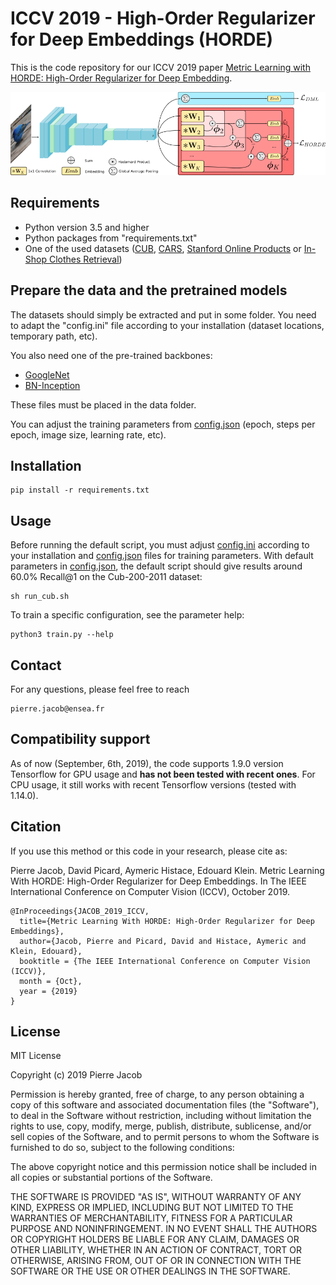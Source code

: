 # ICCV 2019 - High-Order Regularizer for Deep Embeddings (HORDE)

This is the code repository for our ICCV 2019 paper [Metric Learning
with HORDE: High-Order Regularizer for Deep Embedding](https://arxiv.org/pdf/1908.02735.pdf).

![](misc/horde_architecture.png)


## Requirements
- Python version 3.5 and higher
- Python packages from "requirements.txt"
- One of the used datasets ([CUB](http://www.vision.caltech.edu/visipedia/CUB-200-2011.html), [CARS](https://ai.stanford.edu/~jkrause/cars/car_dataset.html), [Stanford Online Products](http://cvgl.stanford.edu/projects/lifted_struct/) or [In-Shop Clothes Retrieval](http://mmlab.ie.cuhk.edu.hk/projects/DeepFashion/InShopRetrieval.html))

## Prepare the data and the pretrained models
The datasets should simply be extracted and put in some folder.
You need to adapt the "config.ini" file according to your installation
(dataset locations, temporary path, etc).

You also need one of the pre-trained backbones:
- [GoogleNet](https://drive.google.com/file/d/1e_QwAgaLeQl7Dv_Pm0okKVdpBlYj0Wpz/view?usp=sharing)
- [BN-Inception](https://drive.google.com/file/d/1eqId67njyNaTe3G2mqjb2fWtGE_5XotY/view?usp=sharing)

These files must be placed in the data folder.

You can adjust the training parameters from [config.json](config.json) (epoch, steps per epoch, image size, learning rate, etc).

## Installation
```
pip install -r requirements.txt
```

## Usage
Before running the default script, you must adjust [config.ini](config.ini) according to your installation and [config.json](config.json) files for training parameters.
With default parameters in [config.json](config.json), the default script should give results around 60.0% Recall@1 on the Cub-200-2011 dataset:
```
sh run_cub.sh
```

To train a specific configuration, see the parameter help:
```
python3 train.py --help
```

## Contact
For any questions, please feel free to reach 
```
pierre.jacob@ensea.fr
```

## Compatibility support
As of now (September, 6th, 2019), the code supports 1.9.0 version Tensorflow for GPU usage and **has not been tested with recent ones**. For CPU usage, it still works with recent Tensorflow versions (tested with 1.14.0).

## Citation

If you use this method or this code in your research, please cite as:

Pierre Jacob, David Picard, Aymeric Histace, Edouard Klein. Metric Learning With HORDE: High-Order Regularizer for Deep Embeddings. In The IEEE International Conference on Computer Vision (ICCV), October 2019. 
```
@InProceedings{JACOB_2019_ICCV,
  title={Metric Learning With HORDE: High-Order Regularizer for Deep Embeddings},
  author={Jacob, Pierre and Picard, David and Histace, Aymeric and Klein, Edouard},
  booktitle = {The IEEE International Conference on Computer Vision (ICCV)},
  month = {Oct},
  year = {2019}
}
```


## License
MIT License

Copyright (c) 2019 Pierre Jacob

Permission is hereby granted, free of charge, to any person obtaining a copy
of this software and associated documentation files (the "Software"), to deal
in the Software without restriction, including without limitation the rights
to use, copy, modify, merge, publish, distribute, sublicense, and/or sell
copies of the Software, and to permit persons to whom the Software is
furnished to do so, subject to the following conditions:

The above copyright notice and this permission notice shall be included in all
copies or substantial portions of the Software.

THE SOFTWARE IS PROVIDED "AS IS", WITHOUT WARRANTY OF ANY KIND, EXPRESS OR
IMPLIED, INCLUDING BUT NOT LIMITED TO THE WARRANTIES OF MERCHANTABILITY,
FITNESS FOR A PARTICULAR PURPOSE AND NONINFRINGEMENT. IN NO EVENT SHALL THE
AUTHORS OR COPYRIGHT HOLDERS BE LIABLE FOR ANY CLAIM, DAMAGES OR OTHER
LIABILITY, WHETHER IN AN ACTION OF CONTRACT, TORT OR OTHERWISE, ARISING FROM,
OUT OF OR IN CONNECTION WITH THE SOFTWARE OR THE USE OR OTHER DEALINGS IN THE
SOFTWARE.
